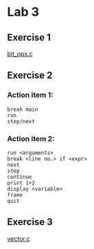 # Lab 3

## Exercise 1
[bit_ops.c](bit_ops.c)

## Exercise 2
### Action item 1:
```
break main
run
step/next
```

### Action item 2:
```
run <arguments>
break <line no.> if <expr>
next
step
continue
print 1+2
display <variable>
frame
quit
```

## Exercise 3
[vector.c](vector.c)
